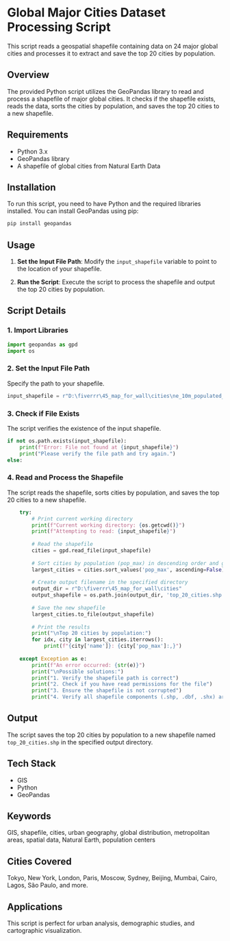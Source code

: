# Global Major Cities Dataset Processing Script

This script reads a geospatial shapefile containing data on 24 major global cities and processes it to extract and save the top 20 cities by population.

## Overview

The provided Python script utilizes the GeoPandas library to read and process a shapefile of major global cities. It checks if the shapefile exists, reads the data, sorts the cities by population, and saves the top 20 cities to a new shapefile.

## Requirements

- Python 3.x
- GeoPandas library
- A shapefile of global cities from Natural Earth Data

## Installation

To run this script, you need to have Python and the required libraries installed. You can install GeoPandas using pip:

```bash
pip install geopandas
```

## Usage

1. **Set the Input File Path**: Modify the `input_shapefile` variable to point to the location of your shapefile.

2. **Run the Script**: Execute the script to process the shapefile and output the top 20 cities by population.

## Script Details

### 1. Import Libraries
```python
import geopandas as gpd
import os
```

### 2. Set the Input File Path
Specify the path to your shapefile.
```python
input_shapefile = r"D:\fiverrr\45_map_for_wall\cities\ne_10m_populated_places_simple.shp"
```

### 3. Check if File Exists
The script verifies the existence of the input shapefile.
```python
if not os.path.exists(input_shapefile):
    print(f"Error: File not found at {input_shapefile}")
    print("Please verify the file path and try again.")
else:
```

### 4. Read and Process the Shapefile
The script reads the shapefile, sorts cities by population, and saves the top 20 cities to a new shapefile.
```python
    try:
        # Print current working directory
        print(f"Current working directory: {os.getcwd()}")
        print(f"Attempting to read: {input_shapefile}")
        
        # Read the shapefile
        cities = gpd.read_file(input_shapefile)
        
        # Sort cities by population (pop_max) in descending order and get top 20
        largest_cities = cities.sort_values('pop_max', ascending=False).head(20)
        
        # Create output filename in the specified directory
        output_dir = r"D:\fiverrr\45_map_for_wall\cities"
        output_shapefile = os.path.join(output_dir, 'top_20_cities.shp')
        
        # Save the new shapefile
        largest_cities.to_file(output_shapefile)
        
        # Print the results
        print("\nTop 20 cities by population:")
        for idx, city in largest_cities.iterrows():
            print(f"{city['name']}: {city['pop_max']:,}")
            
    except Exception as e:
        print(f"An error occurred: {str(e)}")
        print("\nPossible solutions:")
        print("1. Verify the shapefile path is correct")
        print("2. Check if you have read permissions for the file")
        print("3. Ensure the shapefile is not corrupted")
        print("4. Verify all shapefile components (.shp, .dbf, .shx) are present")
```

## Output

The script saves the top 20 cities by population to a new shapefile named `top_20_cities.shp` in the specified output directory.

## Tech Stack

- GIS
- Python
- GeoPandas

## Keywords

GIS, shapefile, cities, urban geography, global distribution, metropolitan areas, spatial data, Natural Earth, population centers

## Cities Covered

Tokyo, New York, London, Paris, Moscow, Sydney, Beijing, Mumbai, Cairo, Lagos, São Paulo, and more.

## Applications

This script is perfect for urban analysis, demographic studies, and cartographic visualization.
